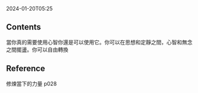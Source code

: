 2024-01-20T05:25
## Contents
當你真的需要使用心智你還是可以使用它。你可以在思想和定靜之間，心智和無念之間擺盪。你可以自由轉換
## Reference
修煉當下的力量 p028




